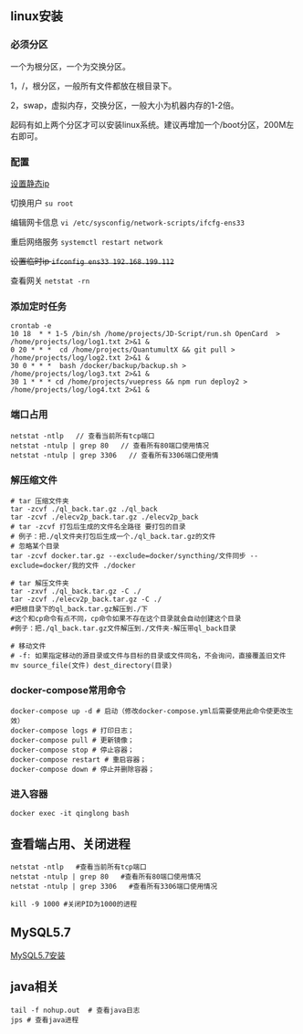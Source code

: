 ## linux安装
### 必须分区
一个为根分区，一个为交换分区。

1，/，根分区，一般所有文件都放在根目录下。

2，swap，虚拟内存，交换分区，一般大小为机器内存的1-2倍。

起码有如上两个分区才可以安装linux系统。建议再增加一个/boot分区，200M左右即可。

### 配置

[设置静态ip](https://blog.csdn.net/zhaoyoulin2016/article/details/80441353)

切换用户 `su root`

编辑网卡信息 `vi /etc/sysconfig/network-scripts/ifcfg-ens33`

重启网络服务 `systemctl restart network`

~~设置临时ip `ifconfig ens33 192.168.199.112`~~

查看网关   `netstat -rn`

### 添加定时任务
```shell
crontab -e
10 18  * * 1-5 /bin/sh /home/projects/JD-Script/run.sh OpenCard  > /home/projects/log/log1.txt 2>&1 &
0 20 * * *  cd /home/projects/QuantumultX && git pull > /home/projects/log/log2.txt 2>&1 &
30 0 * * *  bash /docker/backup/backup.sh > /home/projects/log/log3.txt 2>&1 &
30 1 * * * cd /home/projects/vuepress && npm run deploy2 > /home/projects/log/log4.txt 2>&1 &
```

### 端口占用

```
netstat -ntlp   // 查看当前所有tcp端口
netstat -ntulp | grep 80   // 查看所有80端口使用情况
netstat -ntulp | grep 3306   // 查看所有3306端口使用情
```

### 解压缩文件

```shell
# tar 压缩文件夹
tar -zcvf ./ql_back.tar.gz ./ql_back
tar -zcvf ./elecv2p_back.tar.gz ./elecv2p_back
# tar -zcvf 打包后生成的文件名全路径 要打包的目录 
# 例子：把./ql文件夹打包后生成一个./ql_back.tar.gz的文件
# 忽略某个目录
tar -zcvf docker.tar.gz --exclude=docker/syncthing/文件同步 --exclude=docker/我的文件 ./docker

# tar 解压文件夹
tar -zxvf ./ql_back.tar.gz -C ./
tar -zcvf ./elecv2p_back.tar.gz -C ./
#把根目录下的ql_back.tar.gz解压到./下
#这个和cp命令有点不同，cp命令如果不存在这个目录就会自动创建这个目录
#例子：把./ql_back.tar.gz文件解压到./文件夹-解压带ql_back目录

# 移动文件
# -f: 如果指定移动的源目录或文件与目标的目录或文件同名，不会询问，直接覆盖旧文件
mv source_file(文件) dest_directory(目录)
```

### docker-compose常用命令
```shell
docker-compose up -d # 启动（修改docker-compose.yml后需要使用此命令使更改生效）
docker-compose logs # 打印日志；
docker-compose pull # 更新镜像；
docker-compose stop # 停止容器；
docker-compose restart # 重启容器；
docker-compose down # 停止并删除容器；
```

### 进入容器
```shell
docker exec -it qinglong bash
```

## 查看端占用、关闭进程
```shell
netstat -ntlp   #查看当前所有tcp端口
netstat -ntulp | grep 80   #查看所有80端口使用情况
netstat -ntulp | grep 3306   #查看所有3306端口使用情况
```

```shell
kill -9 1000 #关闭PID为1000的进程
```

## MySQL5.7
[MySQL5.7安装](https://blog.csdn.net/WYA1993/article/details//88890883)

## java相关
```shell
tail -f nohup.out  # 查看java日志
jps # 查看java进程
```





  









